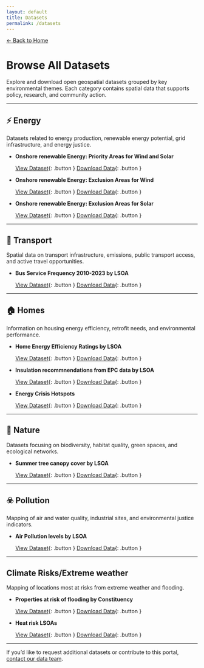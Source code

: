 ```yaml
---
layout: default
title: Datasets
permalink: /datasets
---
```


[← Back to Home](/)

# Browse All Datasets

Explore and download open geospatial datasets grouped by key environmental themes. Each category contains spatial data that supports policy, research, and community action.

---

## ⚡ Energy

Datasets related to energy production, renewable energy potential, grid infrastructure, and energy justice.

- **Onshore renewable Energy: Priority Areas for Wind and Solar**
  
  [View Dataset](#){: .button }  [Download Data](#){: .button }

- **Onshore renewable Energy: Exclusion Areas for Wind**
  
  [View Dataset](#){: .button }  [Download Data](/datasets/onshore-renewables-exclusions-wind-simplified-small.gpkg){: .button }

- **Onshore renewable Energy: Exclusion Areas for Solar**
  
  [View Dataset](#){: .button }  [Download Data](/datasets/onshore-renewables-exclusions-solar-simplified-small.gpkg){: .button }

---

## 🚆 Transport

Spatial data on transport infrastructure, emissions, public transport access, and active travel opportunities.

- **Bus Service Frequency 2010-2023 by LSOA**
  
  [View Dataset](#){: .button }  [Download Data](#){: .button }

---

## 🏠 Homes

Information on housing energy efficiency, retrofit needs, and environmental performance.

- **Home Energy Efficiency Ratings by LSOA**
  
  [View Dataset](#){: .button }  [Download Data](#){: .button }

- **Insulation recommnendations from EPC data by LSOA**
    
  [View Dataset](#){: .button }  [Download Data](#){: .button }

- **Energy Crisis Hotspots**
  
  [View Dataset](#){: .button }  [Download Data](#){: .button }

---

## 🌱 Nature

Datasets focusing on biodiversity, habitat quality, green spaces, and ecological networks.

- **Summer tree canopy cover by LSOA**
  
  [View Dataset](#){: .button }  [Download Data](#){: .button }

---

## ☣️ Pollution

Mapping of air and water quality, industrial sites, and environmental justice indicators.

- **Air Pollution levels by LSOA**
  
  [View Dataset](#){: .button }  [Download Data](#){: .button }

---

## Climate Risks/Extreme weather

Mapping of locations most at risks from extreme weather and flooding.

- **Properties at risk of flooding by Constituency**
   
  [View Dataset](#){: .button }  [Download Data](#){: .button }

- **Heat risk LSOAs**
  
  [View Dataset](#){: .button }  [Download Data](#){: .button }


---

If you’d like to request additional datasets or contribute to this portal, [contact our data team](mailto:data@foe.co.uk).
